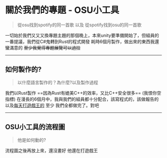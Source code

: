 # 關於我們的專題 - OSU小工具  
> 從osu找到spotify的同一首歌 以及 從spotify找到osu的同一首歌  
  
一切始於我們又又又換專題主題的那個晚上，本來unity要準備開始了，但組員的一番提議，我們從C#鬼轉到Rust的程式開發
耗時6個月製作，做出來的東西我還蠻滿意的   ~~至少我覺得專題展覽可以過拉~~
  
---
  
## 如何製作的?
> 以什麼語言製作的？為什麼?以及製作過程
  
我們以Rust製作
 ==因為Rust有媲美C++的效率，又比C++安全很多== (我恨你空指標)
在漫長的6個月中，我與我們的組員都十分配合，該寫程式的，該做報告的以及[每天打遊戲王的](https://github.com/Molaylay)
至少 我們全都做完了。對吧
   
---
  
## OSU小工具的流程圖
> 他是如何動的?

流程圖之後再放上來，還沒畫好 他還在打遊戲王
